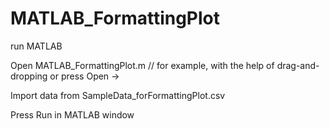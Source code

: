 # MATLAB_FormattingPlot

run MATLAB

Open MATLAB_FormattingPlot.m // for example, with the help of drag-and-dropping or press Open ->

Import data from SampleData_forFormattingPlot.csv

Press Run in MATLAB window
